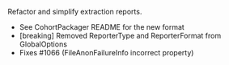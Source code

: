 Refactor and simplify extraction reports.
-	See CohortPackager README for the new format
-	[breaking] Removed ReporterType and ReporterFormat from GlobalOptions
-	Fixes #1066 (FileAnonFailureInfo incorrect property)